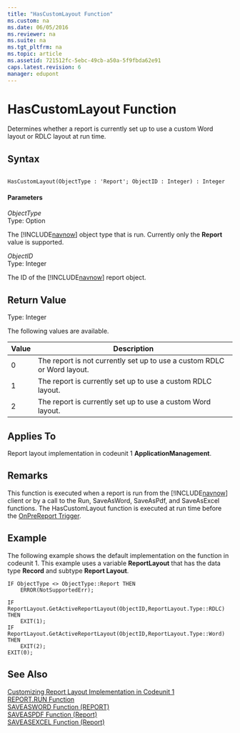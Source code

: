 ```yaml
---
title: "HasCustomLayout Function"
ms.custom: na
ms.date: 06/05/2016
ms.reviewer: na
ms.suite: na
ms.tgt_pltfrm: na
ms.topic: article
ms.assetid: 721512fc-5ebc-49cb-a50a-5f9fbda62e91
caps.latest.revision: 6
manager: edupont
---
```

# HasCustomLayout Function
Determines whether a report is currently set up to use a custom Word layout or RDLC layout at run time.  
  
## Syntax  
  
```  
  
HasCustomLayout(ObjectType : 'Report'; ObjectID : Integer) : Integer  
```  
  
#### Parameters  
 *ObjectType*  
 Type: Option  
  
 The [!INCLUDE[navnow](../dynamics-nav/includes/navnow_md.md)] object type that is run. Currently only the **Report** value is supported.  
  
 *ObjectID*  
 Type: Integer  
  
 The ID of the [!INCLUDE[navnow](../dynamics-nav/includes/navnow_md.md)] report object.  
  
## Return Value  
 Type: Integer  
  
 The following values are available.  
  
|Value|Description|  
|-----------|-----------------|  
|0|The report is not currently set up to use a custom RDLC or Word layout.|  
|1|The report is currently set up to use a custom RDLC layout.|  
|2|The report is currently set up to use a custom Word layout.|  
  
## Applies To  
 Report layout implementation in codeunit 1 **ApplicationManagement**.  
  
## Remarks  
 This function is executed when a report is run from the [!INCLUDE[navnow](../dynamics-nav/includes/navnow_md.md)] client or by a call to the Run, SaveAsWord, SaveAsPdf, and SaveAsExcel functions. The HasCustomLayout function is executed at run time before the [OnPreReport Trigger](../dynamics-nav/OnPreReport-Trigger.md).  
  
## Example  
 The following example shows the default implementation on the function in codeunit 1. This example uses a variable **ReportLayout** that has the data type **Record** and subtype **Report Layout**.  
  
```  
IF ObjectType <> ObjectType::Report THEN  
    ERROR(NotSupportedErr);  
  
IF ReportLayout.GetActiveReportLayout(ObjectID,ReportLayout.Type::RDLC) THEN  
    EXIT(1);  
IF ReportLayout.GetActiveReportLayout(ObjectID,ReportLayout.Type::Word) THEN  
    EXIT(2);  
EXIT(0);  
```  
  
## See Also  
 [Customizing Report Layout Implementation in Codeunit 1](../dynamics-nav/Customizing-Report-Layout-Implementation-in-Codeunit-1.md)   
 [REPORT.RUN Function](../dynamics-nav/REPORT.RUN-Function.md)   
 [SAVEASWORD Function \(REPORT\)](../dynamics-nav/SAVEASWORD-Function--REPORT-.md)   
 [SAVEASPDF Function \(Report\)](../dynamics-nav/SAVEASPDF-Function--Report-.md)   
 [SAVEASEXCEL Function \(Report\)](../dynamics-nav/SAVEASEXCEL-Function--Report-.md)